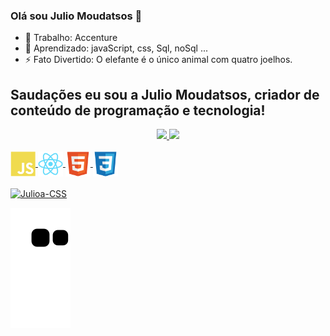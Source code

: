 ### Olá sou Julio Moudatsos 👋

- 🔭 Trabalho: Accenture
- 🌱 Aprendizado: javaScript, css, Sql, noSql ...
- ⚡ Fato Divertido: O elefante é o único animal com quatro joelhos.
## Saudações eu sou a Julio Moudatsos, criador de conteúdo de programação e tecnologia!
<div align="center">
  <a href="https://github.com/julioMoudatsos">
  <img height="180em" src="https://github-readme-stats.vercel.app/api?username=julioMoudatsos&show_icons=true&theme=dark&include_all_commits=true&count_private=true"/>
  <img height="180em" src="https://github-readme-stats.vercel.app/api/top-langs/?username=julioMoudatsos&layout=compact&langs_count=7&theme=dark"/>
</div>
<div style="display: inline_block"><br>
  <img align="center" alt="Julio-Js" height="40" width="40" src="https://raw.githubusercontent.com/devicons/devicon/master/icons/javascript/javascript-plain.svg">
  <img align="center" alt="Julio-React" height="40" width="40" src="https://raw.githubusercontent.com/devicons/devicon/master/icons/react/react-original.svg">
  <img align="center" alt="Julio-HTML" height="40" width="40" src="https://raw.githubusercontent.com/devicons/devicon/master/icons/html5/html5-original.svg">
  <img align="center" alt="Julioa-CSS" height="40" width="40" src="https://raw.githubusercontent.com/devicons/devicon/master/icons/css3/css3-original.svg">

    
</div>
  <br>
  <div>
       <img align="center" alt="Julioa-CSS" height="285" width="55%" src="https://media2.giphy.com/media/ZVik7pBtu9dNS/giphy.gif?cid=ecf05e47h4t3drw75n4lwhklo5yeeb05yny6b4ycemeyoa43&rid=giphy.gif&ct=g">
  </div>
<div> 
 
  ![Snake animation](https://github.com/rafaballerini/rafaballerini/blob/output/github-contribution-grid-snake.svg)
 
</div>
